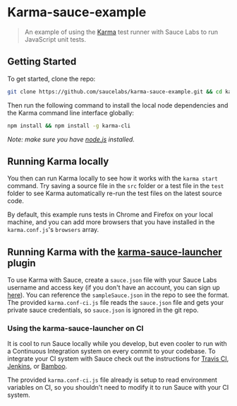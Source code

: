 # Karma-sauce-example

> An example of using the [Karma](http://karma-runner.github.io/0.12/index.html) test runner with Sauce Labs to run JavaScript unit tests.

## Getting Started

To get started, clone the repo:

```bash
git clone https://github.com/saucelabs/karma-sauce-example.git && cd karma-sauce-example
```

Then run the following command to install the local node dependencies and the Karma command line interface globally:

```bash
npm install && npm install -g karma-cli
```

*Note: make sure you have [node.js](http://nodejs.org/) installed.* 

## Running Karma locally

You then can run Karma locally to see how it works with the `karma start` command. Try saving a source file in the `src` folder or a test file in the `test` folder to see Karma automatically re-run the test files on the latest source code. 

By default, this example runs tests in Chrome and Firefox on your local machine, and you can add more browsers that you have installed in the `karma.conf.js`'s `browsers` array.

## Running Karma with the [karma-sauce-launcher](https://github.com/karma-runner/karma-sauce-launcher) plugin

To use Karma with Sauce, create a `sauce.json` file with your Sauce Labs username and access key (if you don't have an account, you can sign up [here](https://saucelabs.com/signup/plan/free)). You can reference the `sampleSauce.json` in the repo to see the format. The provided `karma.conf-ci.js` file reads the `sauce.json` file and gets your private sauce credentials, so `sauce.json` is ignored in the git repo.

### Using the karma-sauce-launcher on CI

It is cool to run Sauce locally while you develop, but even cooler to run with a Continuous Integration system on every commit to your codebase. To integrate your CI system with Sauce check out the instructions for [Travis CI](http://saucelabs.com/opensource/travis), [Jenkins](http://saucelabs.com/jenkins), or [Bamboo](http://saucelabs.com/bamboo).

The provided `karma.conf-ci.js` file already is setup to read environment variables on CI, so you shouldn't need to modify it to run Sauce with your CI system.